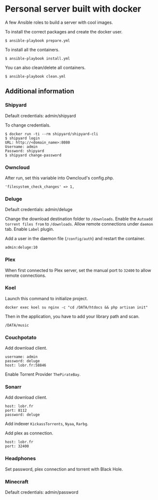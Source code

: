 # Personal server built with docker

A few Ansible roles to build a server with cool images.

To install the correct packages and create the docker user.

    $ ansible-playbook prepare.yml

To install all the containers.

    $ ansible-playbook install.yml

You can also clean/delete all containers.

    $ ansible-playbook clean.yml

## Additional information

### Shipyard

Default credentials: admin/shipyard

To change credentials.

    $ docker run -ti --rm shipyard/shipyard-cli
    $ shipyard login
    URL: http://<domain_name>:8080
    Username: admin
    Password: shipyard
    $ shipyard change-password

### Owncloud

After run, set this variable into Owncloud's config.php.

    'filesystem_check_changes' => 1,

### Deluge

Default credentials: admin/deluge

Change the download destination folder to `/downloads`.
Enable the `Autoadd torrent files from` to `/downloads`.
Allow remote connections under `daemon` tab.
Enable `Label` plugin.

Add a user in the daemon file (`/config/auth`) and restart the container.

    admin:deluge:10

### Plex

When first connected to Plex server, set the manual port to `32400` to allow remote connections.

### Koel

Launch this command to initialize project.

    docker exec koel su nginx -c "cd /DATA/htdocs && php artisan init"

Then in the application, you have to add your library path and scan.

    /DATA/music

### Couchpotato

Add download client.

    username: admin
    password: deluge
    host: lobr.fr:58846

Enable Torrent Provider `ThePirateBay`.

### Sonarr

Add download client.

    host: lobr.fr
    port: 8112
    password: deluge

Add indexer `KickassTorrents`, `Nyaa`, `Rarbg`.

Add plex as connection.

    host: lobr.fr
    port: 32400

### Headphones

Set password, plex connection and torrent with Black Hole.

### Minecraft

Default credentials: admin/password